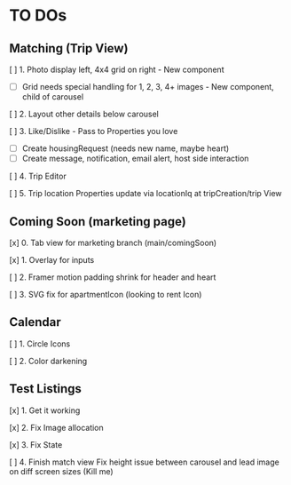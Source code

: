 # TO DOs

## Matching (Trip View)


[ ] 1. Photo display left, 4x4 grid on right - New component
   - [ ] Grid needs special handling for 1, 2, 3, 4+ images - New component, child of carousel

[ ] 2. Layout other details below carousel

[ ] 3. Like/Dislike - Pass to Properties you love
   - [ ] Create housingRequest (needs new name, maybe heart)
   - [ ] Create message, notification, email alert, host side interaction

[ ] 4. Trip Editor

[ ] 5. Trip location Properties update via locationIq at tripCreation/trip View



## Coming Soon (marketing page)

[x] 0. Tab view for marketing branch (main/comingSoon)

[x] 1. Overlay for inputs

[ ] 2. Framer motion padding shrink for header and heart

[ ] 3. SVG fix for apartmentIcon (looking to rent Icon)

## Calendar

[ ] 1. Circle Icons

[ ] 2. Color darkening


## Test Listings


[x] 1. Get it working

[x] 2. Fix Image allocation

[x] 3. Fix State

[ ] 4. Finish match view
        Fix height issue between carousel and lead image on diff screen sizes (Kill me)
